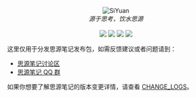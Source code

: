 <p align="center">
<img alt="SiYuan" src="https://b3log.org/images/brand/siyuan-128.png">
<br>
<em>源于思考，饮水思源</em>
<br><br>
<a title="Releases" target="_blank" href="https://github.com/siyuan-note/siyuan/releases"><img src="https://img.shields.io/github/release/siyuan-note/siyuan.svg?style=flat-square&color=FF9900"></a>
<a title="Release Date" target="_blank" href="https://github.com/siyuan-note/siyuan/releases"><img src="https://img.shields.io/github/release-date/siyuan-note/siyuan.svg?style=flat-square&color=99CCFF"></a>
<a title="Downloads" target="_blank" href="https://github.com/siyuan-note/siyuan/releases"><img src="https://img.shields.io/github/downloads/siyuan-note/siyuan/total.svg?style=flat-square&color=blueviolet"></a>
<a title="Hits" target="_blank" href="https://github.com/88250/hits"><img src="https://hits.b3log.org/siyuan-note/siyuan.svg"></a>
</p>

这里仅用于分发思源笔记发布包，如需反馈建议或者问题请到：

* [思源笔记讨论区](https://hacpai.com/tag/siyuan)
* [思源笔记 QQ 群](https://jq.qq.com/?_wv=1027&k=brIyNm7y)

如果你想要了解思源笔记的版本变更详情，请查看 [CHANGE_LOGS](https://github.com/siyuan-note/siyuan/blob/master/CHANGE_LOGS.md)。
